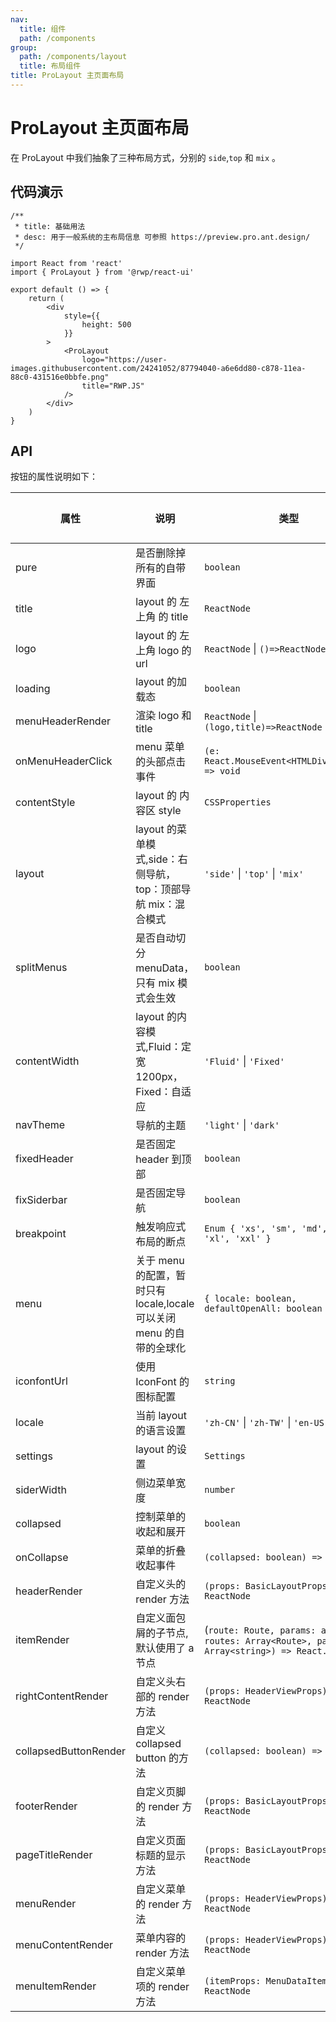 ```yaml
---
nav:
  title: 组件
  path: /components
group:
  path: /components/layout
  title: 布局组件
title: ProLayout 主页面布局
---
```


# ProLayout 主页面布局

在 ProLayout 中我们抽象了三种布局方式，分别的 `side`,`top` 和 `mix` 。

## 代码演示

```tsx
/**
 * title: 基础用法
 * desc: 用于一般系统的主布局信息 可参照 https://preview.pro.ant.design/
 */

import React from 'react'
import { ProLayout } from '@rwp/react-ui'

export default () => {
    return (
        <div
            style={{
                height: 500
            }}
        >
            <ProLayout
                logo="https://user-images.githubusercontent.com/24241052/87794040-a6e6dd80-c878-11ea-88c0-431516e0bbfe.png"
                title="RWP.JS"
            />
        </div>
    )
}
```

## API

按钮的属性说明如下：

|属性        |说明	       |类型	     |默认值
|-----      |------       |-----      |-------
|pure|是否删除掉所有的自带界面|`boolean`
|title|layout 的 左上角 的 title|`ReactNode`
|logo|layout 的 左上角 logo 的 url|`ReactNode` \| `()=>ReactNode`
|loading|layout 的加载态|`boolean`
|menuHeaderRender|渲染 logo 和 title|`ReactNode` \| `(logo,title)=>ReactNode`
|onMenuHeaderClick|menu 菜单的头部点击事件|`(e: React.MouseEvent<HTMLDivElement>) => void`
|contentStyle|layout 的 内容区 style|`CSSProperties`
|layout|layout 的菜单模式,side：右侧导航，top：顶部导航 mix：混合模式|`'side'` \| `'top'` \| `'mix'`
|splitMenus|是否自动切分 menuData，只有 mix 模式会生效|`boolean`
|contentWidth|layout 的内容模式,Fluid：定宽 1200px，Fixed：自适应| `'Fluid'` \| `'Fixed'`
|navTheme|导航的主题|`'light'` \| `'dark'`
|fixedHeader|是否固定 header 到顶部| `boolean`
|fixSiderbar|是否固定导航| `boolean`
|breakpoint|触发响应式布局的断点| `Enum { 'xs', 'sm', 'md', 'lg', 'xl', 'xxl' }`
|menu|关于 menu 的配置，暂时只有 locale,locale 可以关闭 menu 的自带的全球化| `{ locale: boolean, defaultOpenAll: boolean }`
|iconfontUrl|使用 IconFont 的图标配置| `string`
|locale|当前 layout 的语言设置 | `'zh-CN'` \| `'zh-TW'` \| `'en-US'`
|settings|layout 的设置 |`Settings`
|siderWidth|侧边菜单宽度| `number`
|collapsed|控制菜单的收起和展开| `boolean`
|onCollapse|菜单的折叠收起事件| `(collapsed: boolean) => void`
|headerRender|自定义头的 render 方法| `(props: BasicLayoutProps) => ReactNode`
|itemRender|自定义面包屑的子节点,默认使用了 a 节点| (`route: Route, params: any, routes: Array<Route>, paths: Array<string>) => React.ReactNode`
|rightContentRender|自定义头右部的 render 方法| `(props: HeaderViewProps) => ReactNode`
|collapsedButtonRender|自定义 collapsed button 的方法| `(collapsed: boolean) => ReactNode`
|footerRender|自定义页脚的 render 方法| `(props: BasicLayoutProps) => ReactNode`
|pageTitleRender|自定义页面标题的显示方法| `(props: BasicLayoutProps) => ReactNode`
|menuRender|自定义菜单的 render 方法 | `(props: HeaderViewProps) => ReactNode`
|menuContentRender|菜单内容的 render 方法| `(props: HeaderViewProps) => ReactNode`
|menuItemRender|自定义菜单项的 render 方法| `(itemProps: MenuDataItem) => ReactNode`
